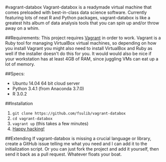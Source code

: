 #vagrant-databox
Vagrant-databox is a readymade virtual machine that comes preloaded with best-in-class data science software. Currently featuring lots of neat R and Python packages, vagrant-databox is like a greatest hits album of data analysis tools that you can spin up and/or throw away on a whim.

##Requirements:
This project requires [Vagrant](http://www.vagrantup.com/) in order to work. Vagrant is a Ruby tool for managing VirtualBox virtual machines, so depending on how you install Vagrant you might also need to install VirtualBox and Ruby as well if the installer doesn't do this for you. It would would also be nice if your workstation has at least 4GB of RAM, since juggling VMs can eat up a lot of memory.

##Specs:
- Ubuntu 14.04 64 bit cloud server
- Python 3.4.1 (from Anaconda 3.7.0)
- R 3.0.2

##Installation
1. `git clone https://github.com/fsulib/vagrant-databox`
2. `cd vagrant-databox`
3. `vagrant up` (this takes a few minutes)
4. [Happy hacking!](https://www.youtube.com/v/3o82P4V1vu0?start=1523&end=1524&version=3&autoplay=1)

##Extending
If vagrant-databox is missing a crucial language or library, create a GitHub issue telling me what you need and I can add it to the initialization script. Or you can just fork the project and add it yourself, then send it back as a pull request. Whatever floats your boat.
